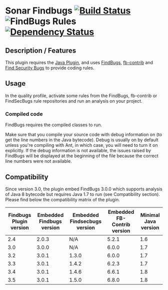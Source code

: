 # Sonar Findbugs [![Build Status](https://travis-ci.org/SonarQubeCommunity/sonar-findbugs.svg?branch=master)](https://travis-ci.org/SonarQubeCommunity/sonar-findbugs) ![FindBugs Rules](https://img.shields.io/badge/FindBugs%20rules-797-brightgreen.svg?maxAge=2592000) [![Dependency Status](https://www.versioneye.com/user/projects/5755ce407757a0003bd4b22d/badge.svg?style=flat)](https://www.versioneye.com/user/projects/5755ce407757a0003bd4b22d)

## Description / Features

This plugin requires the [Java Plugin](http://docs.sonarqube.org/display/PLUG/Java+Plugin), and uses [FindBugs](http://findbugs.sourceforge.net/), [fb-contrib](http://fb-contrib.sourceforge.net/) and [Find Security Bugs](http://h3xstream.github.io/find-sec-bugs/) to provide coding rules.


## Usage

In the quality profile, activate some rules from the FindBugs, fb-contrib or FindSecBugs rule repositories and run an analysis on your project.

### Compiled code

FindBugs requires the compiled classes to run.

Make sure that you compile your source code with debug information on (to get the line numbers in the Java bytecode). Debug is usually on by default unless you're compiling with Ant, in which case, you will need to turn it on explicitly. If the debug information is not available, the issues raised by FindBugs will be displayed at the beginning of the file because the correct line numbers were not available.


## Compatibility 

Since version 3.0, the plugin embed FindBugs 3.0.0 which supports analysis of Java 8 bytecode but requires Java 1.7 to run (see Compatibility section). Please find below the compatibility matrix of the plugin.

Findbugs Plugin version|Embedded Findbugs version|Embedded Findsecbugs version|Embedded FB-Contrib version|Minimal Java version
----|-------|-------|-------|----
2.4 | 2.0.3 | N/A   | 5.2.1 | 1.6
3.0 | 3.0.0 | N/A   | 6.0.0 | 1.7
3.2 | 3.0.1 | 1.3.0 | 6.0.0 | 1.7
3.3 | 3.0.1 | 1.4.2 | 6.2.3 | 1.7
3.4 | 3.0.1 | 1.4.6 | 6.6.1 | 1.8
3.5 | 3.0.1 | 1.5.0 | 6.8.0 | 1.8
